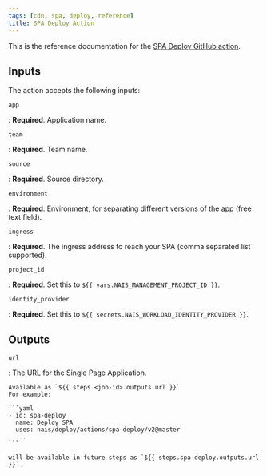 ```yaml
---
tags: [cdn, spa, deploy, reference]
title: SPA Deploy Action
---
```


This is the reference documentation for the [SPA Deploy GitHub action](../how-to/spa-deploy.md).

## Inputs

The action accepts the following inputs:

`app`

:   **Required**. Application name.

`team`

:   **Required**. Team name.

`source`

:   **Required**. Source directory.

`environment`

:   **Required**. Environment, for separating different versions of the app (free text field).

`ingress`

:   **Required**. The ingress address to reach your SPA (comma separated list supported).

`project_id`

:   **Required**. Set this to `${{ vars.NAIS_MANAGEMENT_PROJECT_ID }}`.

`identity_provider`

:   **Required**. Set this to `${{ secrets.NAIS_WORKLOAD_IDENTITY_PROVIDER }}`.

## Outputs

`url`

:   The URL for the Single Page Application.

    Available as `${{ steps.<job-id>.outputs.url }}`
    For example:

    ```yaml
    - id: spa-deploy
      name: Deploy SPA
      uses: nais/deploy/actions/spa-deploy/v2@master
      ...
    ```

    will be available in future steps as `${{ steps.spa-deploy.outputs.url }}`.
